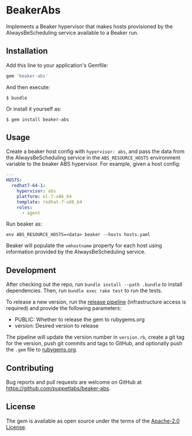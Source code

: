 # BeakerAbs

Implements a Beaker hypervisor that makes hosts provisioned by the AlwaysBeScheduling service available to a Beaker run.

## Installation

Add this line to your application's Gemfile:

```ruby
gem 'beaker-abs'
```

And then execute:

    $ bundle

Or install it yourself as:

    $ gem install beaker-abs

## Usage

Create a beaker host config with `hypervisor: abs`, and pass the data from the
AlwaysBeScheduling service in the `ABS_RESOURCE_HOSTS` environment variable to
the beaker ABS hypervisor. For example, given a host config:

```yaml
---
HOSTS:
  redhat7-64-1:
    hypervisor: abs
    platform: el-7-x86_64
    template: redhat-7-x86_64
    roles:
      - agent
```

Run beaker as:

```
env ABS_RESOURCE_HOSTS=<data> beaker --hosts hosts.yaml
```

Beaker will populate the `vmhostname` property for each host using information provided by the AlwaysBeScheduling service.

## Development

After checking out the repo, run `bundle install --path .bundle` to install dependencies. Then, run `bundle exec rake test` to run the tests.

To release a new version, run the [release pipeline](https://jenkins-qe.delivery.puppetlabs.net/job/qe_beaker-abs_init-multijob_master/) 
(infrastructure access is required) and provide the following parameters:

- PUBLIC: Whether to release the gem to rubygems.org
- version: Desired version to release

The pipeline will update the version number in `version.rb`, create a git tag for the version, push git commits and tags to
GitHub, and optionally push the `.gem` file to [rubygems.org](https://rubygems.org).

## Contributing

Bug reports and pull requests are welcome on GitHub at https://github.com/puppetlabs/beaker-abs.


## License

The gem is available as open source under the terms of the [Apache-2.0 License](https://opensource.org/licenses/Apache-2.0).


